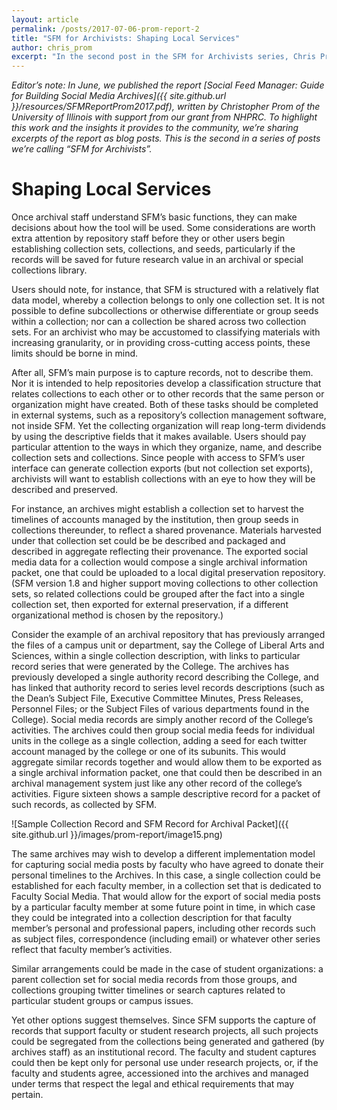 ```yaml
---
layout: article
permalink: /posts/2017-07-06-prom-report-2
title: "SFM for Archivists: Shaping Local Services"
author: chris_prom
excerpt: "In the second post in the SFM for Archivists series, Chris Prom discusses strateging for shaping local collections."   
---
```


*Editor’s note: In June, we published the report [Social Feed Manager: Guide for Building Social Media Archives]({{ site.github.url }}/resources/SFMReportProm2017.pdf), written by Christopher Prom of the University of Illinois with support from our grant from NHPRC. To highlight this work and the insights it provides to the community, we’re sharing excerpts of the report as blog posts. This is the second in a series of posts we’re calling “SFM for Archivists”.*

# Shaping Local Services
Once archival staff understand SFM’s basic functions, they can make decisions about how the tool will be used. Some considerations are worth extra attention by repository staff before they or other users begin establishing collection sets, collections, and seeds, particularly if the records will be saved for future research value in an archival or special collections library.

Users should note, for instance, that SFM is structured with a relatively flat data model, whereby a collection belongs to only one collection set. It is not possible to define subcollections or otherwise differentiate or group seeds within a collection; nor can a collection be shared across two collection sets. For an archivist who may be accustomed to classifying materials with increasing granularity, or in providing cross-cutting access points, these limits should be borne in mind.

After all, SFM’s main purpose is to capture records, not to describe them. Nor it is intended to help repositories develop a classification structure that relates collections to each other or to other records that the same person or organization might have created. Both of these tasks should be completed in external systems, such as a repository’s collection management software, not inside SFM. Yet the collecting organization will reap long-term dividends by using the descriptive fields that it makes available. Users should pay particular attention to the ways in which they organize, name, and describe collection sets and collections. Since people with access to SFM’s user interface can generate collection exports (but not collection set exports), archivists will want to establish collections with an eye to how they will be described and preserved.

For instance, an archives might establish a collection set to harvest the timelines of accounts managed by the institution, then group seeds in collections thereunder, to reflect a shared provenance. Materials harvested under that collection set could be be described and packaged and described in aggregate reflecting their provenance. The exported social media data for a collection would compose a single archival information packet, one that could be uploaded to a local digital preservation repository. (SFM version 1.8 and higher support moving collections to other collection sets, so related collections could be grouped after the fact into a single collection set, then exported for external preservation, if a different organizational method is chosen by the repository.)

Consider the example of an archival repository that has previously arranged the files of a campus unit or department, say the College of Liberal Arts and Sciences, within a single collection description, with links to particular record series that were generated by the College. The archives has previously developed a single authority record describing the College, and has linked that authority record to series level records descriptions (such as the Dean’s Subject File, Executive Committee Minutes, Press Releases, Personnel Files; or the Subject Files of various departments found in the College). Social media records are simply another record of the College’s activities. The archives could then group social media feeds for individual units in the college as a single collection, adding a seed for each twitter account managed by the college or one of its subunits. This would aggregate similar records together and would allow them to be exported as a single archival information packet, one that could then be described in an archival management system just like any other record of the college’s activities. Figure sixteen shows a sample descriptive record for a packet of such records, as collected by SFM.

![Sample Collection Record and SFM Record for Archival Packet]({{ site.github.url }}/images/prom-report/image15.png)

The same archives may wish to develop a different implementation model for capturing social media posts by faculty who have agreed to donate their personal timelines to the Archives. In this case, a single collection could be established for each faculty member, in a collection set that is dedicated to Faculty Social Media. That would allow for the export of social media posts by a particular faculty member at some future point in time, in which case they could be integrated into a collection description for that faculty member’s personal and professional papers, including other records such as subject files, correspondence (including email) or whatever other series reflect that faculty member’s activities.

Similar arrangements could be made in the case of student organizations: a parent collection set for social media records from those groups, and collections grouping twitter timelines or search captures related to particular student groups or campus issues.

Yet other options suggest themselves. Since SFM supports the capture of records that support faculty or student research projects, all such projects could be segregated from the collections being generated and gathered (by archives staff) as an institutional record. The faculty and student captures could then be kept only for personal use under research projects, or, if the faculty and students agree, accessioned into the archives and managed under terms that respect the legal and ethical requirements that may pertain.

